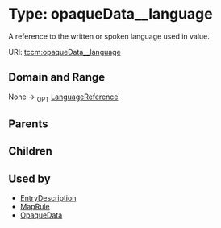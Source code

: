 
# Type: opaqueData__language


A reference to the written or spoken language used in value.

URI: [tccm:opaqueData__language](https://hotecosystem.org/tccm/opaqueData__language)


## Domain and Range

None ->  <sub>OPT</sub> [LanguageReference](LanguageReference.md)

## Parents


## Children


## Used by

 * [EntryDescription](EntryDescription.md)
 * [MapRule](MapRule.md)
 * [OpaqueData](OpaqueData.md)
